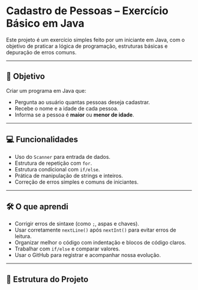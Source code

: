 # Cadastro de Pessoas – Exercício Básico em Java

Este projeto é um exercício simples feito por um iniciante em Java, com o objetivo de praticar a lógica de programação, estruturas básicas e depuração de erros comuns.

---

## 🧠 Objetivo

Criar um programa em Java que:
- Pergunta ao usuário quantas pessoas deseja cadastrar.
- Recebe o nome e a idade de cada pessoa.
- Informa se a pessoa é **maior** ou **menor de idade**.

---

## 💻 Funcionalidades

- Uso do `Scanner` para entrada de dados.
- Estrutura de repetição com `for`.
- Estrutura condicional com `if/else`.
- Prática de manipulação de strings e inteiros.
- Correção de erros simples e comuns de iniciantes.

---

## 🛠️ O que aprendi

- Corrigir erros de sintaxe (como `;`, aspas e chaves).
- Usar corretamente `nextLine()` após `nextInt()` para evitar erros de leitura.
- Organizar melhor o código com indentação e blocos de código claros.
- Trabalhar com `if/else` e comparar valores.
- Usar o GitHub para registrar e acompanhar nossa evolução.

---

## 📂 Estrutura do Projeto
